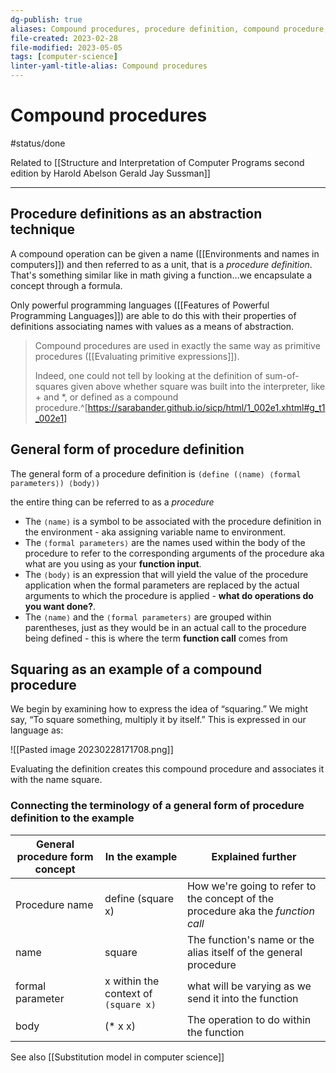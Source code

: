 ```yaml
---
dg-publish: true
aliases: Compound procedures, procedure definition, compound procedure, compound operation
file-created: 2023-02-28
file-modified: 2023-05-05
tags: [computer-science]
linter-yaml-title-alias: Compound procedures
---
```


# Compound procedures

#status/done

Related to [[Structure and Interpretation of Computer Programs second edition by Harold Abelson Gerald Jay Sussman]]

---

## Procedure definitions as an abstraction technique

A compound operation can be given a name ([[Environments and names in computers]]) and then referred to as a unit, that is a *procedure definition*. That's something similar like in math giving a function…we encapsulate a concept through a formula.

Only powerful programming languages ([[Features of Powerful Programming Languages]]) are able to do this with their properties of definitions associating names with values as a means of abstraction.

> Compound procedures are used in exactly the same way as primitive procedures ([[Evaluating primitive expressions]]).
>
> Indeed, one could not tell by looking at the definition of sum-of-squares given above whether square was built into the interpreter, like + and *, or defined as a compound procedure.^[https://sarabander.github.io/sicp/html/1_002e1.xhtml#g_t1_002e1]

## General form of procedure definition

The general form of a procedure definition is `(define (⟨name⟩ ⟨formal parameters⟩) ⟨body⟩)`

the entire thing can be referred to as a *procedure*

- The `⟨name⟩` is a symbol to be associated with the procedure definition in the environment - aka assigning variable name to environment.
- The `⟨formal parameters⟩` are the names used within the body of the procedure to refer to the corresponding arguments of the procedure aka what are you using as your **function input**.
- The `⟨body⟩` is an expression that will yield the value of the procedure application when the formal parameters are replaced by the actual arguments to which the procedure is applied - **what do operations do you want done?**.
-  The `⟨name⟩` and the `⟨formal parameters⟩` are grouped within parentheses, just as they would be in an actual call to the procedure being defined - this is where the term **function call** comes from

## Squaring as an example of a compound procedure

We begin by examining how to express the idea of “squaring.” We might say, “To square something, multiply it by itself.” This is expressed in our language as:

![[Pasted image 20230228171708.png]]

Evaluating the definition creates this compound procedure and associates it with the name square.

### Connecting the terminology of a general form of procedure definition to the example

General procedure form concept | In the example | Explained further
---| --- |---
Procedure name | define (square x) | How we're going to refer to the concept of the procedure aka the *function call*
name | square | The function's name or the alias itself of the general procedure
formal parameter | x within the context of `(square x)` | what will be varying as we send it into the function
body | (* x x) | The operation to do within the function

See also [[Substitution model in computer science]]
